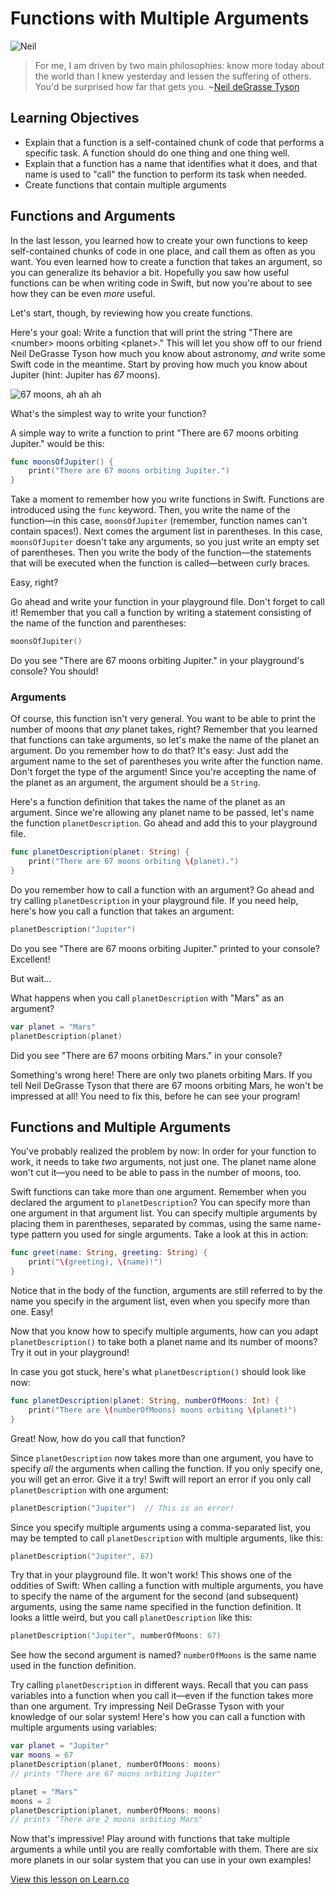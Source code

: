 # Functions with Multiple Arguments

![Neil](http://i.imgur.com/mFxZvkH.jpg?1)
> For me, I am driven by two main philosophies: know more today about the world than I knew yesterday and lessen the suffering of others. You'd be surprised how far that gets you. ~[Neil deGrasse Tyson](https://en.wikipedia.org/wiki/Neil_deGrasse_Tyson)

## Learning Objectives

* Explain that a function is a self-contained chunk of code that performs a specific task. A function should do one thing and one thing well.
* Explain that a function has a name that identifies what it does, and that name is used to "call" the function to perform its task when needed.
* Create functions that contain multiple arguments


## Functions and Arguments

In the last lesson, you learned how to create your own functions to keep self-contained chunks of code in one place, and call them as often as you want. You even learned how to create a function that takes an argument, so you can generalize its behavior a bit. Hopefully you saw how useful functions can be when writing code in Swift, but now you're about to see how they can be even _more_ useful.

Let's start, though, by reviewing how you create functions.

Here's your goal: Write a function that will print the string "There are &lt;number&gt; moons orbiting &lt;planet&gt;." This will let you show off to our friend Neil DeGrasse Tyson how much you know about astronomy, _and_ write some Swift code in the meantime. Start by proving how much you know about Jupiter (hint: Jupiter has _67_ moons).

![67 moons, ah ah ah](http://i.imgur.com/z9pyxDM.jpg)

What's the simplest way to write your function?

A simple way to write a function to print "There are 67 moons orbiting Jupiter." would be this:

```swift
func moonsOfJupiter() {
    print("There are 67 moons orbiting Jupiter.")
}
```

Take a moment to remember how you write functions in Swift. Functions are introduced using the `func` keyword. Then, you write the name of the function—in this case, `moonsOfJupiter` (remember, function names can't contain spaces!). Next comes the argument list in parentheses. In this case, `moonsOfJupiter` doesn't take any arguments, so you just write an empty set of parentheses. Then you write the body of the function—the statements that will be executed when the function is called—between curly braces.

Easy, right?

Go ahead and write your function in your playground file. Don't forget to call it! Remember that you call a function by writing a statement consisting of the name of the function and parentheses:

```swift
moonsOfJupiter()
```

Do you see "There are 67 moons orbiting Jupiter." in your playground's console? You should!

### Arguments

Of course, this function isn't very general. You want to be able to print the number of moons that _any_ planet takes, right? Remember that you learned that functions can take arguments, so let's make the name of the planet an argument. Do you remember how to do that? It's easy: Just add the argument name to the set of parentheses you write after the function name. Don't forget the type of the argument! Since you're accepting the name of the planet as an argument, the argument should be a `String`.

Here's a function definition that takes the name of the planet as an argument. Since we're allowing any planet name to be passed, let's name the function `planetDescription`. Go ahead and add this to your playground file.

```swift
func planetDescription(planet: String) {
    print("There are 67 moons orbiting \(planet).")
}
```

Do you remember how to call a function with an argument? Go ahead and try calling `planetDescription` in your playground file. If you need help, here's how you call a function that takes an argument:

```swift
planetDescription("Jupiter")
```

Do you see "There are 67 moons orbiting Jupiter." printed to your console? Excellent!

But wait...

What happens when you call `planetDescription` with "Mars" as an argument?

```swift
var planet = "Mars"
planetDescription(planet)
```

Did you see "There are 67 moons orbiting Mars." in your console?

Something's wrong here! There are only two planets orbiting Mars. If you tell Neil DeGrasse Tyson that there are 67 moons orbiting Mars, he won't be impressed at all! You need to fix this, before he can see your program!

## Functions and Multiple Arguments

You've probably realized the problem by now: In order for your function to work, it needs to take _two_ arguments, not just one. The planet name alone won't cut it—you need to be able to pass in the number of moons, too.

Swift functions can take more than one argument. Remember when you declared the argument to `planetDescription`? You can specify more than one argument in that argument list. You can specify multiple arguments by placing them in parentheses, separated by commas, using the same name-type pattern you used for single arguments. Take a look at this in action:

```swift
func greet(name: String, greeting: String) {
    print("\(greeting), \(name)!")
}
```

Notice that in the body of the function, arguments are still referred to by the name you specify in the argument list, even when you specify more than one. Easy!

Now that you know how to specify multiple arguments, how can you adapt `planetDescription()` to take both a planet name and its number of moons? Try it out in your playground!

In case you got stuck, here's what `planetDescription()` should look like now:

```swift
func planetDescription(planet: String, numberOfMoons: Int) {
    print("There are \(numberOfMoons) moons orbiting \(planet)")
}
```

Great! Now, how do you call that function?

Since `planetDescription` now takes more than one argument, you have to specify _all_ the arguments when calling the function. If you only specify one, you will get an error. Give it a try! Swift will report an error if you only call `planetDescription` with one argument:

```swift
planetDescription("Jupiter")  // This is an error!
```

Since you specify multiple arguments using a comma-separated list, you may be tempted to call `planetDescription` with multiple arguments, like this:

```swift
planetDescription("Jupiter", 67)
```

Try that in your playground file. It won't work! This shows one of the oddities of Swift: When calling a function with multiple arguments, you have to specify the name of the argument for the second (and subsequent) arguments, using the same name specified in the function definition. It looks a little weird, but you call `planetDescription` like this:

```swift
planetDescription("Jupiter", numberOfMoons: 67)
```

See how the second argument is named? `numberOfMoons` is the same name used in the function definition.

Try calling `planetDescription` in different ways. Recall that you can pass variables into a function when you call it—even if the function takes more than one argument. Try impressing Neil DeGrasse Tyson with your knowledge of our solar system! Here's how you can call a function with multiple arguments using variables:

```swift
var planet = "Jupiter"
var moons = 67
planetDescription(planet, numberOfMoons: moons)
// prints "There are 67 moons orbiting Jupiter"

planet = "Mars"
moons = 2
planetDescription(planet, numberOfMoons: moons)
// prints "There are 2 moons orbiting Mars"
```

Now that's impressive! Play around with functions that take multiple arguments a while until you are really comfortable with them. There are six more planets in our solar system that you can use in your own examples!

<a href='https://learn.co/lessons/FunctionsMultipleArg' data-visibility='hidden'>View this lesson on Learn.co</a>
